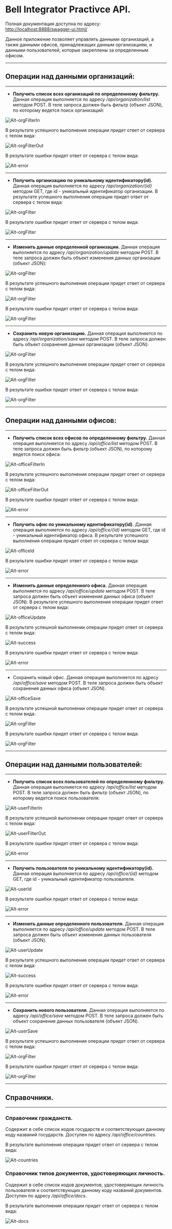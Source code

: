 # Bell Integrator Practivce API.
Полная документация доступна по адресу: [http://localhost:8888/swagger-ui.html/](http://localhost:8888/swagger-ui.html#/)

Данное приложение позволяет управлять данными организаций, а также данными офисов, принадлежащих данным организациям, 
и данными пользователей, которые закреплены за определенным офисом.
____
## Операции над данными организаций:
____
* **Получить список всех организаций по определенному фильтру.**
Данная операция выполняется по адресу */api/organization/list* методом POST. В теле запроса должен быть фильтр (объект JSON), по которому ведется поиск организаций:

![Alt-orgFilterIn](https://github.com/ZelenovVA/BellIntegratorPractice/blob/master/screenshorts/organization/OrgListIn.PNG)

В результате успешного выполнения операции придет ответ от сервера с телом вида:

![Alt-orgFilterOut](https://github.com/ZelenovVA/BellIntegratorPractice/blob/master/screenshorts/organization/OrgListOut.PNG)

В результате ошибки придет ответ от сервера с телом вида:

![Alt-error](https://github.com/ZelenovVA/BellIntegratorPractice/blob/master/screenshorts/successAndError/Error.PNG)
____

* **Получить организацию по уникальному идентификатору(id).**
Данная операция выполняется по адресу */api/organization/{id}* методом GET, где id - уникальный идентификатор организации. 
В результате успешного выполнения операции придет ответ от сервера с телом вида:

![Alt-orgFilter](https://github.com/ZelenovVA/BellIntegratorPractice/blob/master/screenshorts/organization/OrgId.PNG)

В результате ошибки придет ответ от сервера с телом вида:

![Alt-orgFilter](https://github.com/ZelenovVA/BellIntegratorPractice/blob/master/screenshorts/successAndError/Error.PNG)
____

* **Изменить данные определенной организации.**
Данная операция выполняется по адресу */api/organization/update* методом POST. В теле запроса должен быть объект изменения данных организации (объект JSON):

![Alt-orgFilter](https://github.com/ZelenovVA/BellIntegratorPractice/blob/master/screenshorts/organization/OrgUpdate.PNG)

В результате успешного выполнения операции придет ответ от сервера с телом вида:

![Alt-orgFilter](https://github.com/ZelenovVA/BellIntegratorPractice/blob/master/screenshorts/successAndError/Success.PNG)

В результате ошибки придет ответ от сервера с телом вида:

![Alt-orgFilter](https://github.com/ZelenovVA/BellIntegratorPractice/blob/master/screenshorts/successAndError/Error.PNG)
____

* **Сохранить новую организацию.**
Данная операция выполняется по адресу */api/organization/save* методом POST. В теле запроса должен быть объект сохранения данных организации (объект JSON):

![Alt-orgFilter](https://github.com/ZelenovVA/BellIntegratorPractice/blob/master/screenshorts/organization/OrgSave.PNG)

В результате успешного выполнения операции придет ответ от сервера с телом вида:

![Alt-orgFilter](https://github.com/ZelenovVA/BellIntegratorPractice/blob/master/screenshorts/successAndError/Success.PNG)

В результате ошибки придет ответ от сервера с телом вида:

![Alt-orgFilter](https://github.com/ZelenovVA/BellIntegratorPractice/blob/master/screenshorts/successAndError/Error.PNG)


____
## Операции над данными офисов:
____
* **Получить список всех офисов по определенному фильтру.**
Данная операция выполняется по адресу */api/office/list* методом POST. В теле запроса должен быть фильтр (объект JSON), по которому ведется поиск офиса:

![Alt-officeFilterIn](https://github.com/ZelenovVA/BellIntegratorPractice/blob/master/screenshorts/office/OfficeListIn.PNG)

В результате успешного выполнения операции придет ответ от сервера с телом вида:

![Alt-officeFilterOut](https://github.com/ZelenovVA/BellIntegratorPractice/blob/master/screenshorts/office/OfficeListOut.PNG)

В результате ошибки придет ответ от сервера с телом вида:

![Alt-error](https://github.com/ZelenovVA/BellIntegratorPractice/blob/master/screenshorts/successAndError/Error.PNG)
____

* **Получить офис по уникальному идентификатору(id).**
Данная операция выполняется по адресу */api/office/{id}* методом GET, где id - уникальный идентификатор офиса. 
В результате успешного выполнения операции придет ответ от сервера с телом вида:

![Alt-officeId](https://github.com/ZelenovVA/BellIntegratorPractice/blob/master/screenshorts/office/OfficeId.PNG)

В результате ошибки придет ответ от сервера с телом вида:

![Alt-error](https://github.com/ZelenovVA/BellIntegratorPractice/blob/master/screenshorts/successAndError/Error.PNG)
____

* **Изменить данные определенного офиса.**
Данная операция выполняется по адресу */api/office/update* методом POST. В теле запроса должен быть объект изменения данных офиса (объект JSON):
В результате успешного выполнения операции придет ответ от сервера с телом вида:

![Alt-officeUpdate](https://github.com/ZelenovVA/BellIntegratorPractice/blob/master/screenshorts/office/OfficeUpdateView.PNG)

В результате успешной выполнении операции придет ответ от сервера с телом вида:

![Alt-success](https://github.com/ZelenovVA/BellIntegratorPractice/blob/master/screenshorts/successAndError/Success.PNG)

В результате ошибки придет ответ от сервера с телом вида:

![Alt-error](https://github.com/ZelenovVA/BellIntegratorPractice/blob/master/screenshorts/successAndError/Error.PNG)
____

* Сохранить новый офис.
Данная операция выполняется по адресу */api/office/save* методом POST. В теле запроса должен быть объект сохранения данных офиса (объект JSON).

![Alt-officeSave](https://github.com/ZelenovVA/BellIntegratorPractice/blob/master/screenshorts/office/OfficeSave.PNG)

В результате успешной выполнении операции придет ответ от сервера с телом вида:

![Alt-orgFilter](https://github.com/ZelenovVA/BellIntegratorPractice/blob/master/screenshorts/successAndError/Success.PNG)

В результате ошибки придет ответ от сервера с телом вида:

![Alt-orgFilter](https://github.com/ZelenovVA/BellIntegratorPractice/blob/master/screenshorts/successAndError/Error.PNG)


____
## Операции над данными пользователей:
____
* **Получить список всех пользователей по определенному фильтру.**
Данная операция выполняется по адресу */api/office/list* методом POST. В теле запроса должен быть фильтр (объект JSON), по которому ведется поиск пользователя:

![Alt-userFilterIn](https://github.com/ZelenovVA/BellIntegratorPractice/blob/master/screenshorts/user/UserListOutV2.PNG)

В результате успешной выполнении операции придет ответ от сервера с телом вида:

![Alt-userFilterOut](https://github.com/ZelenovVA/BellIntegratorPractice/blob/master/screenshorts/user/UserListOut.PNG)

В результате ошибки придет ответ от сервера с телом вида:

![Alt-error](https://github.com/ZelenovVA/BellIntegratorPractice/blob/master/screenshorts/successAndError/Error.PNG)
____

* **Получить пользователя по уникальному идентификатору(id).**
Данная операция выполняется по адресу */api/office/{id}* методом GET, где id - уникальный идентификатор пользователя. 

![Alt-userId](https://github.com/ZelenovVA/BellIntegratorPractice/blob/master/screenshorts/user/UserId.PNG)

В результате ошибки придет ответ от сервера с телом вида:

![Alt-error](https://github.com/ZelenovVA/BellIntegratorPractice/blob/master/screenshorts/successAndError/Error.PNG)
____

* **Изменить данные определенного пользователя.**
Данная операция выполняется по адресу */api/office/update* методом POST. В теле запроса должен быть объект изменения данных пользователя (объект JSON).

![Alt-userUpdate](https://github.com/ZelenovVA/BellIntegratorPractice/blob/master/screenshorts/user/UserUpdate.PNG)

В результате успешного выполнения операции придет ответ от сервера с телом вида:

![Alt-success](https://github.com/ZelenovVA/BellIntegratorPractice/blob/master/screenshorts/successAndError/Success.PNG)

В результате ошибки придет ответ от сервера с телом вида:

![Alt-error](https://github.com/ZelenovVA/BellIntegratorPractice/blob/master/screenshorts/successAndError/Error.PNG)
____

* **Сохранить нового пользователя.**
Данная операция выполняется по адресу */api/office/save* методом POST. В теле запроса должен быть объект сохранения данных пользователя (объект JSON).

![Alt-userSave](https://github.com/ZelenovVA/BellIntegratorPractice/blob/master/screenshorts/user/UserSave.PNG)

В результате успешного выполнения операции придет ответ от сервера с телом вида:

![Alt-orgFilter](https://github.com/ZelenovVA/BellIntegratorPractice/blob/master/screenshorts/successAndError/Success.PNG)

В результате ошибки придет ответ от сервера с телом вида:

![Alt-orgFilter](https://github.com/ZelenovVA/BellIntegratorPractice/blob/master/screenshorts/successAndError/Error.PNG)



____
## Справочники.
____

### Справочник гражданств.
Содержит в себе список кодов государств и соответствующих данному коду названий государств. Доступен по адресу */api/office/countries*.

В результате выполнения операции придет ответ от сервера с телом вида:

![Alt-countries](https://github.com/ZelenovVA/BellIntegratorPractice/blob/master/screenshorts/countries/Country.PNG)

### Справочник типов документов, удостоверяющих личность.
Содержит в себе список кодов документов, удостоверяющих личность пользователя и соответствующих данному коду названий документов. Доступен по адресу */api/office/docs*.

В результате выполнения операции придет ответ от сервера с телом вида:

![Alt-docs](https://github.com/ZelenovVA/BellIntegratorPractice/blob/master/screenshorts/docs/Docs.PNG)
